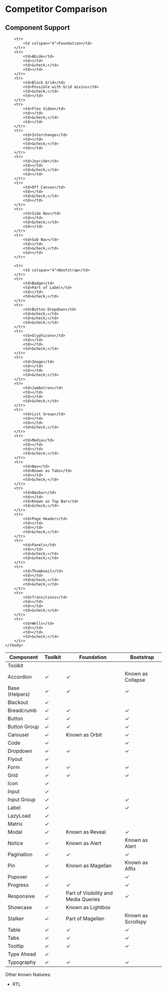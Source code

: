 # Competitor Comparison #

## Component Support ##

<table>
    <thead>
        <tr>
            <th>Component</th>
            <th>Toolkit</th>
            <th>Foundation</th>
            <th>Bootstrap</th>
        </tr>
    </thead>
    <tbody>
        <tr>
            <td colspan="4">Toolkit</td>
        </tr>
        <tr>
            <td>Accordion</td>
            <td>&check;</td>
            <td>&check;</td>
            <td>Known as Collapse</td>
        </tr>
        <tr>
            <td>Base (Helpers)</td>
            <td>&check;</td>
            <td>&check;</td>
            <td>&check;</td>
        </tr>
        <tr>
            <td>Blackout</td>
            <td>&check;</td>
            <td></td>
            <td></td>
        </tr>
        <tr>
            <td>Breadcrumb</td>
            <td>&check;</td>
            <td>&check;</td>
            <td>&check;</td>
        </tr>
        <tr>
            <td>Button</td>
            <td>&check;</td>
            <td>&check;</td>
            <td>&check;</td>
        </tr>
        <tr>
            <td>Button Group</td>
            <td>&check;</td>
            <td>&check;</td>
            <td>&check;</td>
        </tr>
        <tr>
            <td>Carousel</td>
            <td>&check;</td>
            <td>Known as Orbit</td>
            <td>&check;</td>
        </tr>
        <tr>
            <td>Code</td>
            <td>&check;</td>
            <td></td>
            <td>&check;</td>
        </tr>
        <tr>
            <td>Dropdown</td>
            <td>&check;</td>
            <td>&check;</td>
            <td>&check;</td>
        </tr>
        <tr>
            <td>Flyout</td>
            <td>&check;</td>
            <td></td>
            <td></td>
        </tr>
        <tr>
            <td>Form</td>
            <td>&check;</td>
            <td>&check;</td>
            <td>&check;</td>
        </tr>
        <tr>
            <td>Grid</td>
            <td>&check;</td>
            <td>&check;</td>
            <td>&check;</td>
        </tr>
        <tr>
            <td>Icon</td>
            <td>&check;</td>
            <td></td>
            <td></td>
        </tr>
        <tr>
            <td>Input</td>
            <td>&check;</td>
            <td></td>
            <td></td>
        </tr>
        <tr>
            <td>Input Group</td>
            <td>&check;</td>
            <td></td>
            <td>&check;</td>
        </tr>
        <tr>
            <td>Label</td>
            <td>&check;</td>
            <td></td>
            <td>&check;</td>
        </tr>
        <tr>
            <td>LazyLoad</td>
            <td>&check;</td>
            <td></td>
            <td></td>
        </tr>
        <tr>
            <td>Matrix</td>
            <td>&check;</td>
            <td></td>
            <td></td>
        </tr>
        <tr>
            <td>Modal</td>
            <td>&check;</td>
            <td>Known as Reveal</td>
            <td>&check;</td>
        </tr>
        <tr>
            <td>Notice</td>
            <td>&check;</td>
            <td>Known as Alert</td>
            <td>Known as Alert</td>
        </tr>
        <tr>
            <td>Pagination</td>
            <td>&check;</td>
            <td>&check;</td>
            <td>&check;</td>
        </tr>
        <tr>
            <td>Pin</td>
            <td>&check;</td>
            <td>Known as Magellan</td>
            <td>Known as Affix</td>
        </tr>
        <tr>
            <td>Popover</td>
            <td>&check;</td>
            <td></td>
            <td>&check;</td>
        </tr>
        <tr>
            <td>Progress</td>
            <td>&check;</td>
            <td>&check;</td>
            <td>&check;</td>
        </tr>
        <tr>
            <td>Responsive</td>
            <td>&check;</td>
            <td>Part of Visibility and Media Queries</td>
            <td>&check;</td>
        </tr>
        <tr>
            <td>Showcase</td>
            <td>&check;</td>
            <td>Known as Lightbox</td>
            <td></td>
        </tr>
        <tr>
            <td>Stalker</td>
            <td>&check;</td>
            <td>Part of Magellan</td>
            <td>Known as Scrollspy</td>
        </tr>
        <tr>
            <td>Table</td>
            <td>&check;</td>
            <td>&check;</td>
            <td>&check;</td>
        </tr>
        <tr>
            <td>Tabs</td>
            <td>&check;</td>
            <td>&check;</td>
            <td>&check;</td>
        </tr>
        <tr>
            <td>Tooltip</td>
            <td>&check;</td>
            <td>&check;</td>
            <td>&check;</td>
        </tr>
        <tr>
            <td>Type Ahead</td>
            <td>&check;</td>
            <td></td>
            <td></td>
        </tr>
        <tr>
            <td>Typography</td>
            <td>&check;</td>
            <td>&check;</td>
            <td>&check;</td>
        </tr>

        <tr>
            <td colspan="4">Foundation</td>
        </tr>
        <tr>
            <td>Abide</td>
            <td></td>
            <td>&check;</td>
            <td></td>
        </tr>
        <tr>
            <td>Block Grid</td>
            <td>Possible with Grid mixins</td>
            <td>&check;</td>
            <td></td>
        </tr>
        <tr>
            <td>Flex Video</td>
            <td></td>
            <td>&check;</td>
            <td></td>
        </tr>
        <tr>
            <td>Interchange</td>
            <td></td>
            <td>&check;</td>
            <td></td>
        </tr>
        <tr>
            <td>Joyride</td>
            <td></td>
            <td>&check;</td>
            <td></td>
        </tr>
        <tr>
            <td>Off Canvas</td>
            <td></td>
            <td>&check;</td>
            <td></td>
        </tr>
        <tr>
            <td>Side Nav</td>
            <td></td>
            <td>&check;</td>
            <td></td>
        </tr>
        <tr>
            <td>Sub Nav</td>
            <td></td>
            <td>&check;</td>
            <td></td>
        </tr>

        <tr>
            <td colspan="4">Bootstrap</td>
        </tr>
        <tr>
            <td>Badge</td>
            <td>Part of Label</td>
            <td></td>
            <td>&check;</td>
        </tr>
        <tr>
            <td>Button Dropdown</td>
            <td>&check;</td>
            <td>&check;</td>
            <td>&check;</td>
        </tr>
        <tr>
            <td>Glyphicons</td>
            <td></td>
            <td></td>
            <td>&check;</td>
        </tr>
        <tr>
            <td>Image</td>
            <td></td>
            <td></td>
            <td>&check;</td>
        </tr>
        <tr>
            <td>Jumbotron</td>
            <td></td>
            <td></td>
            <td>&check;</td>
        </tr>
        <tr>
            <td>List Group</td>
            <td></td>
            <td></td>
            <td>&check;</td>
        </tr>
        <tr>
            <td>Media</td>
            <td></td>
            <td></td>
            <td>&check;</td>
        </tr>
        <tr>
            <td>Nav</td>
            <td>Known as Tabs</td>
            <td></td>
            <td>&check;</td>
        </tr>
        <tr>
            <td>Navbar</td>
            <td></td>
            <td>Known as Top Bar</td>
            <td>&check;</td>
        </tr>
        <tr>
            <td>Page Header</td>
            <td></td>
            <td></td>
            <td>&check;</td>
        </tr>
        <tr>
            <td>Panels</td>
            <td></td>
            <td>&check;</td>
            <td>&check;</td>
        </tr>
        <tr>
            <td>Thumbnail</td>
            <td></td>
            <td>&check;</td>
            <td>&check;</td>
        </tr>
        <tr>
            <td>Transitions</td>
            <td></td>
            <td></td>
            <td>&check;</td>
        </tr>
        <tr>
            <td>Wells</td>
            <td></td>
            <td></td>
            <td>&check;</td>
        </tr>
    </tbody>
</table>

Other known features:

* RTL